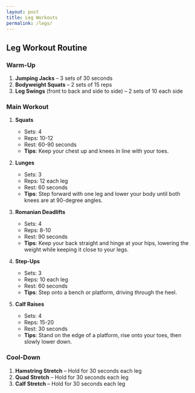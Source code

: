 ```yaml
---
layout: post
title: Leg Workouts
permalink: /legs/
---
```



## Leg Workout Routine

### Warm-Up
1. **Jumping Jacks** – 3 sets of 30 seconds
2. **Bodyweight Squats** – 2 sets of 15 reps
3. **Leg Swings** (front to back and side to side) – 2 sets of 10 each side

### Main Workout
1. **Squats**  
   - Sets: 4  
   - Reps: 10-12  
   - Rest: 60-90 seconds  
   - **Tips**: Keep your chest up and knees in line with your toes.

2. **Lunges**  
   - Sets: 3  
   - Reps: 12 each leg  
   - Rest: 60 seconds  
   - **Tips**: Step forward with one leg and lower your body until both knees are at 90-degree angles.

3. **Romanian Deadlifts**  
   - Sets: 4  
   - Reps: 8-10  
   - Rest: 90 seconds  
   - **Tips**: Keep your back straight and hinge at your hips, lowering the weight while keeping it close to your legs.

4. **Step-Ups**  
   - Sets: 3  
   - Reps: 10 each leg  
   - Rest: 60 seconds  
   - **Tips**: Step onto a bench or platform, driving through the heel.

5. **Calf Raises**  
   - Sets: 4  
   - Reps: 15-20  
   - Rest: 30 seconds  
   - **Tips**: Stand on the edge of a platform, rise onto your toes, then slowly lower down.

### Cool-Down
1. **Hamstring Stretch** – Hold for 30 seconds each leg
2. **Quad Stretch** – Hold for 30 seconds each leg
3. **Calf Stretch** – Hold for 30 seconds each leg
